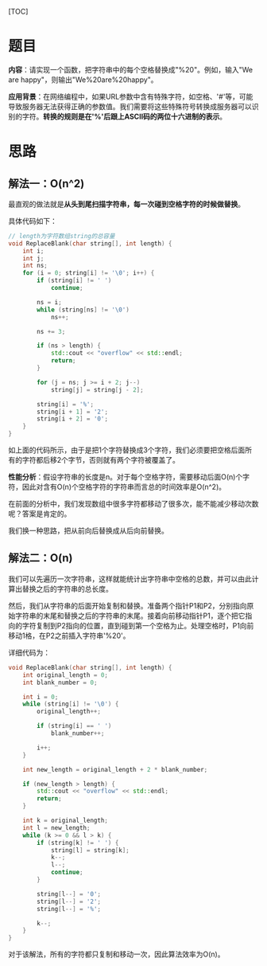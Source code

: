 [TOC]

# 题目

**内容**：请实现一个函数，把字符串中的每个空格替换成"%20"。例如，输入"We are happy"，则输出"We%20are%20happy"。

**应用背景**：在网络编程中，如果URL参数中含有特殊字符，如空格、'#'等，可能导致服务器无法获得正确的参数值。我们需要将这些特殊符号转换成服务器可以识别的字符。**转换的规则是在'%'后跟上ASCII码的两位十六进制的表示**。



# 思路

## 解法一：O(n^2)

最直观的做法就是**从头到尾扫描字符串，每一次碰到空格字符的时候做替换**。

具体代码如下：

``` c++
// length为字符数组string的总容量
void ReplaceBlank(char string[], int length) {
	int i;
	int j;
	int ns;
	for (i = 0; string[i] != '\0'; i++) {
		if (string[i] != ' ') 
			continue;

		ns = i;
		while (string[ns] != '\0') 
			ns++;

		ns += 3;

		if (ns > length) {
			std::cout << "overflow" << std::endl;
			return;
		}

		for (j = ns; j >= i + 2; j--)
			string[j] = string[j - 2];

		string[i] = '%';
		string[i + 1] = '2';
		string[i + 2] = '0';
	}
}
```

如上面的代码所示，由于是把1个字符替换成3个字符，我们必须要把空格后面所有的字符都后移2个字节，否则就有两个字符被覆盖了。

**性能分析**：假设字符串的长度是n。对于每个空格字符，需要移动后面O(n)个字符，因此对含有O(n)个空格字符的字符串而言总的时间效率是O(n^2)。

在前面的分析中，我们发现数组中很多字符都移动了很多次，能不能减少移动次数呢？答案是肯定的。

我们换一种思路，把从前向后替换成从后向前替换。

## 解法二：O(n)



我们可以先遍历一次字符串，这样就能统计出字符串中空格的总数，并可以由此计算出替换之后的字符串的总长度。

然后，我们从字符串的后面开始复制和替换。准备两个指针P1和P2，分别指向原始字符串的末尾和替换之后的字符串的末尾。接着向前移动指针P1，逐个把它指向的字符复制到P2指向的位置，直到碰到第一个空格为止。处理空格时，P1向前移动1格，在P2之前插入字符串'%20'。

详细代码为：

``` c++
void ReplaceBlank(char string[], int length) {
	int original_length = 0;
	int blank_number = 0;

	int i = 0;
	while (string[i] != '\0') {
		original_length++;

		if (string[i] == ' ')
			blank_number++;

		i++;
	}

	int new_length = original_length + 2 * blank_number;

	if (new_length > length) {
		std::cout << "overflow" << std::endl;
		return;
	}

	int k = original_length;
	int l = new_length;
	while (k >= 0 && l > k) {
		if (string[k] != ' ') {
			string[l] = string[k];
			k--;
			l--;
			continue;
		} 

		string[l--] = '0';
		string[l--] = '2';
		string[l--] = '%';

		k--;
	}
}
```

对于该解法，所有的字符都只复制和移动一次，因此算法效率为O(n)。

